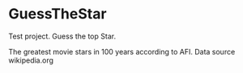 # GuessTheStar
Test project. Guess the top Star.


The greatest movie stars in 100 years according to AFI.
Data source wikipedia.org
